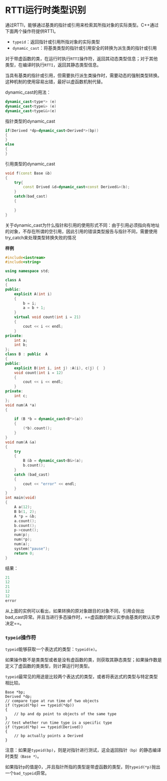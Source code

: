 # RTTI运行时类型识别

通过RTTI，能够通过基类的指针或引用来检索其所指对象的实际类型。C++通过下面两个操作符提供RTTI。

- `typeid`：返回指针或引用所指对象的实际类型
- `dynamic_cast`：将基类类型的指针或引用安全的转换为派生类的指针或引用

对于带虚函数的类，在运行时执行`RTTI`操作符，返回其动态类型信息；对于其他类型，在编译时执行`RTTI`，返回其静态类型信息。

当具有基类的指针或引用，但需要执行派生类操作时，需要动态的强制类型转换。这种机制的使用容易出错，最好以虚函数机制代替。

dynamic_cast的用法：

~~~c++
dynamic_cast<type*> (e)
dynamic_cast<type&> (e)
dynamic_cast<type&&>(e)    
~~~

指针类型的dynamic_cast

~~~c++
if(Derived *dp=dynamic_cast<Derived*>(bp))
{
}
else
{
}
~~~

引用类型的dynamic_cast

~~~c++
void f(const Base &b)
{
    try{
        const Drived &d=dynamic_cast<const Derived&>(b);
    }
    catch(bad_cast)
    {
        
    }
}
~~~

关于dynamic_cast为什么指针和引用的使用形式不同：由于引用必须指向有地址的对象，不存在所谓的空引用，因此引用的错误类型报告与指针不同，需要使用try_catch来处理类型转换失败的情况

**样例**

~~~c++
#include<iostream>
#include<string>

using namespace std;

class A
{
public:
	explicit A(int i) 
	{
		b = i;
		a = b + 1;
	}
	virtual void count(int i = 21)
	{
		cout << i << endl;
	}
private:
	int a;
	int b;
};
class B : public  A
{
public:
	explicit B(int i, int j) :A(i), c(j) {	}
	void count(int i = 12)
	{
		cout << i << endl;
	}
private:
	int c;
};
void num(A *a)
{
	
	if (B *b = dynamic_cast<B*>(a))
	{
		(*b).count();
	}
}
void num(A &a)
{
	try
	{
		B &b = dynamic_cast<B&>(a);
		b.count();
	}
	catch (bad_cast)
	{
		cout << "error" << endl;
	}
}
int main(void)
{
	A a(12);
	B b(1, 2);
	A *p = &b;
	a.count();
	b.count();
	p->count();
	num(p);
	num(*p);
	num(a);
	system("pause");
	return 0;
}
~~~

结果：

~~~c++
21
12
21
12
12
error
~~~

从上面的实例可以看出，如果转换的原对象跟目的对象不同，引用会抛出bad_cast异常。并且当进行多态操作时，==虚函数的默认实参由基类的默认实参决定==。

###  `typeid`操作符

`typeid`能够获取一个表达式的类型：`typeid(e)`。

如果操作数不是类类型或者是没有虚函数的类，则获取其静态类型；如果操作数是定义了虚函数的类类型，则计算运行时类型。

`typeid`最常见的用途是比较两个表达式的类型，或者将表达式的类型与特定类型相比较。

~~~c+
Base *bp;
Derived *dp;
// compare type at run time of two objects
if (typeid(*bp) == typeid(*dp))
{
    // bp and dp point to objects of the same type
}
// test whether run time type is a specific type
if (typeid(*bp) == typeid(Derived))
{
    // bp actually points a Derived
}
~~~

注意：如果是`typeid(bp)`，则是对指针进行测试，这会返回指针`（bp）`的静态编译时类型`（Base *）`。

如果指针p的值是0，,并且指针所指的类型是带虚函数的类型，则`typeid(*p)`抛出一个`bad_typeid`异常。